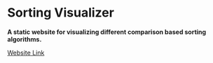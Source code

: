 # Sorting Visualizer

**A static website for visualizing different comparison based sorting algorithms.**

[Website Link](https://kartikaye07.github.io/SortSimulator/Sorting%20Simulator/)
